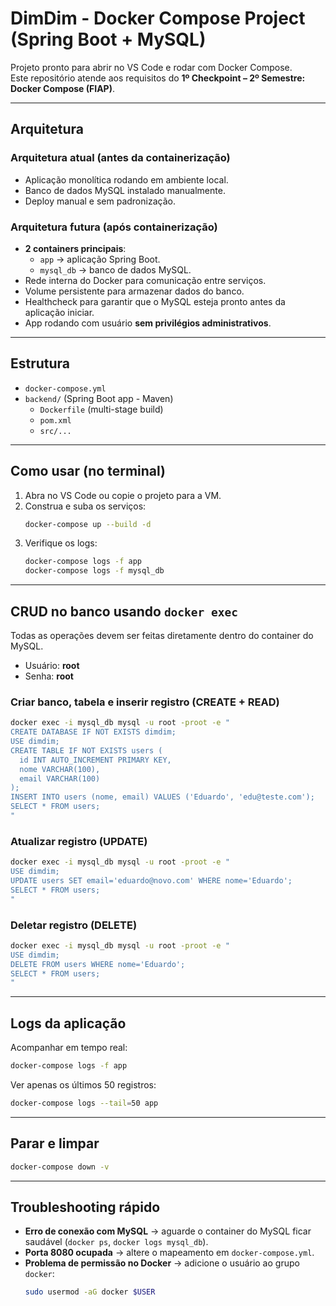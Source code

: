 # DimDim - Docker Compose Project (Spring Boot + MySQL)

Projeto pronto para abrir no VS Code e rodar com Docker Compose.  
Este repositório atende aos requisitos do **1º Checkpoint – 2º Semestre: Docker Compose (FIAP)**.

---

## Arquitetura

### Arquitetura atual (antes da containerização)
- Aplicação monolítica rodando em ambiente local.  
- Banco de dados MySQL instalado manualmente.  
- Deploy manual e sem padronização.  

### Arquitetura futura (após containerização)
- **2 containers principais**:  
  - `app` → aplicação Spring Boot.  
  - `mysql_db` → banco de dados MySQL.  
- Rede interna do Docker para comunicação entre serviços.  
- Volume persistente para armazenar dados do banco.  
- Healthcheck para garantir que o MySQL esteja pronto antes da aplicação iniciar.  
- App rodando com usuário **sem privilégios administrativos**.  

---

## Estrutura
- `docker-compose.yml`  
- `backend/` (Spring Boot app - Maven)  
  - `Dockerfile` (multi-stage build)  
  - `pom.xml`  
  - `src/...`  

---

## Como usar (no terminal)

1. Abra no VS Code ou copie o projeto para a VM.  
2. Construa e suba os serviços:  
   ```bash
   docker-compose up --build -d
   ```
3. Verifique os logs:  
   ```bash
   docker-compose logs -f app
   docker-compose logs -f mysql_db
   ```

---

## CRUD no banco usando `docker exec`

Todas as operações devem ser feitas diretamente dentro do container do MySQL.  
- Usuário: **root**  
- Senha: **root**  

### Criar banco, tabela e inserir registro (CREATE + READ)
```bash
docker exec -i mysql_db mysql -u root -proot -e "
CREATE DATABASE IF NOT EXISTS dimdim;
USE dimdim;
CREATE TABLE IF NOT EXISTS users (
  id INT AUTO_INCREMENT PRIMARY KEY,
  nome VARCHAR(100),
  email VARCHAR(100)
);
INSERT INTO users (nome, email) VALUES ('Eduardo', 'edu@teste.com');
SELECT * FROM users;
"
```

### Atualizar registro (UPDATE)
```bash
docker exec -i mysql_db mysql -u root -proot -e "
USE dimdim;
UPDATE users SET email='eduardo@novo.com' WHERE nome='Eduardo';
SELECT * FROM users;
"
```

### Deletar registro (DELETE)
```bash
docker exec -i mysql_db mysql -u root -proot -e "
USE dimdim;
DELETE FROM users WHERE nome='Eduardo';
SELECT * FROM users;
"
```

---

## Logs da aplicação

Acompanhar em tempo real:  
```bash
docker-compose logs -f app
```

Ver apenas os últimos 50 registros:  
```bash
docker-compose logs --tail=50 app
```

---

## Parar e limpar
```bash
docker-compose down -v
```

---

## Troubleshooting rápido
- **Erro de conexão com MySQL** → aguarde o container do MySQL ficar saudável (`docker ps`, `docker logs mysql_db`).  
- **Porta 8080 ocupada** → altere o mapeamento em `docker-compose.yml`.  
- **Problema de permissão no Docker** → adicione o usuário ao grupo `docker`:  
  ```bash
  sudo usermod -aG docker $USER
  ```
